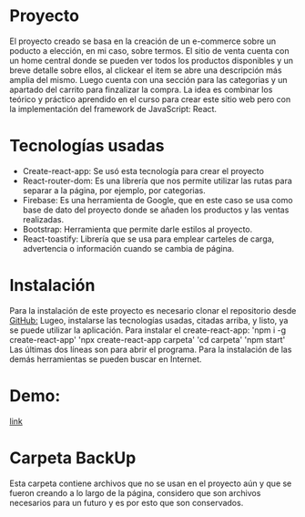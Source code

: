 # Proyecto
El proyecto creado se basa en la creación de un e-commerce sobre un poducto a elección, en mi caso,
sobre termos. El sitio de venta cuenta con un home central donde se pueden ver todos los productos disponibles
y un breve detalle sobre ellos, al clickear el item se abre una descripción más amplia del mismo.
Luego cuenta con una sección para las categorias y un apartado del carrito para finzalizar la compra.
La idea es combinar los teórico y práctico aprendido en el curso para crear este sitio web pero con la
implementación del framework de JavaScript: React.

# Tecnologías usadas
- Create-react-app: Se usó esta tecnología para crear el proyecto
- React-router-dom: Es una librería que nos permite utilizar las rutas para separar a la página, por ejemplo, por categorias.
- Firebase: Es una herramienta de Google, que en este caso se usa como base de dato del proyecto donde se añaden los productos y las ventas realizadas.
- Bootstrap: Herramienta que permite darle estilos al proyecto.
- React-toastify: Librería que se usa para emplear carteles de carga, advertencia o información cuando se cambia de página.

# Instalación 
Para la instalación de este proyecto es necesario clonar el repositorio desde
[GitHub:](https://github.com/sneider334/Curso-coder-eecommerce.git)
Lugeo, instalarse las tecnologías usadas, citadas arriba, y listo, ya se puede utilizar la aplicación.
Para instalar el create-react-app: 
'npm i -g create-react-app'
'npx create-react-app carpeta'
'cd carpeta'
'npm start'
Las últimas dos líneas son para abrir el programa.
Para la instalación de las demás herramientas se pueden buscar en Internet.

# **Demo:**
[link]() 

# Carpeta BackUp
Esta carpeta contiene archivos que no se usan en el proyecto aún y que se fueron creando a lo largo de la página, considero que son archivos necesarios para un futuro y es por esto que son conservados.
